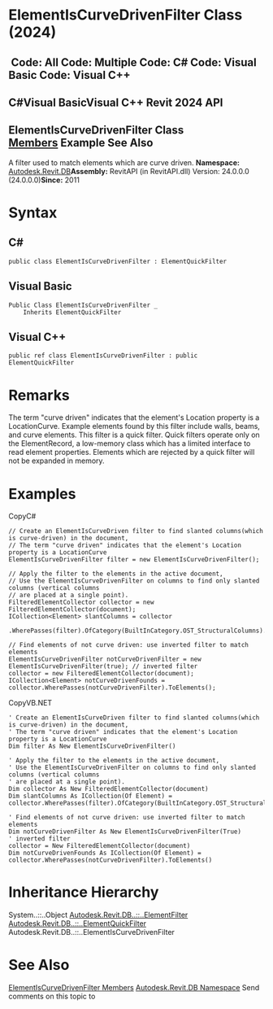 # ElementIsCurveDrivenFilter Class (2024)

﻿
 Code: All Code: Multiple Code: C# Code: Visual Basic Code: Visual C++   
---  
C#Visual BasicVisual C++
Revit 2024 API  
---  
ElementIsCurveDrivenFilter Class  
[Members](f7642fb9-0091-b2ab-a616-0d1b6266fd7e.md "ElementIsCurveDrivenFilter Members") Example See Also  
---  
A filter used to match elements which are curve driven. 
**Namespace:** [Autodesk.Revit.DB](87546ba7-461b-c646-cbb1-2cb8f5bff8b2.md "Autodesk.Revit.DB Namespace")**Assembly:** RevitAPI (in RevitAPI.dll) Version: 24.0.0.0 (24.0.0.0)**Since:** 2011 
# Syntax
C#  
---  
```text
public class ElementIsCurveDrivenFilter : ElementQuickFilter
```
  
Visual Basic  
---  
```text
Public Class ElementIsCurveDrivenFilter _
	Inherits ElementQuickFilter
```
  
Visual C++  
---  
```text
public ref class ElementIsCurveDrivenFilter : public ElementQuickFilter
```
  
# Remarks
The term "curve driven" indicates that the element's Location property is a LocationCurve. Example elements found by this filter include walls, beams, and curve elements. This filter is a quick filter. Quick filters operate only on the ElementRecord, a low-memory class which has a limited interface to read element properties. Elements which are rejected by a quick filter will not be expanded in memory. 
# Examples
CopyC#
```text
// Create an ElementIsCurveDriven filter to find slanted columns(which is curve-driven) in the document,
// The term "curve driven" indicates that the element's Location property is a LocationCurve
ElementIsCurveDrivenFilter filter = new ElementIsCurveDrivenFilter();

// Apply the filter to the elements in the active document,
// Use the ElementIsCurveDrivenFilter on columns to find only slanted columns (vertical columns 
// are placed at a single point).
FilteredElementCollector collector = new FilteredElementCollector(document);
ICollection<Element> slantColumns = collector
    .WherePasses(filter).OfCategory(BuiltInCategory.OST_StructuralColumns).ToElements();

// Find elements of not curve driven: use inverted filter to match elements
ElementIsCurveDrivenFilter notCurveDrivenFilter = new ElementIsCurveDrivenFilter(true); // inverted filter
collector = new FilteredElementCollector(document);
ICollection<Element> notCurveDrivenFounds = collector.WherePasses(notCurveDrivenFilter).ToElements();
```

CopyVB.NET
```text
' Create an ElementIsCurveDriven filter to find slanted columns(which is curve-driven) in the document,
' The term "curve driven" indicates that the element's Location property is a LocationCurve
Dim filter As New ElementIsCurveDrivenFilter()

' Apply the filter to the elements in the active document,
' Use the ElementIsCurveDrivenFilter on columns to find only slanted columns (vertical columns 
' are placed at a single point).
Dim collector As New FilteredElementCollector(document)
Dim slantColumns As ICollection(Of Element) = collector.WherePasses(filter).OfCategory(BuiltInCategory.OST_StructuralColumns).ToElements()

' Find elements of not curve driven: use inverted filter to match elements
Dim notCurveDrivenFilter As New ElementIsCurveDrivenFilter(True)
' inverted filter
collector = New FilteredElementCollector(document)
Dim notCurveDrivenFounds As ICollection(Of Element) = collector.WherePasses(notCurveDrivenFilter).ToElements()
```

# Inheritance Hierarchy
System..::..Object [Autodesk.Revit.DB..::..ElementFilter](b8b46cbf-9ecc-0745-ec53-c3c3b6510113.md "ElementFilter Class") [Autodesk.Revit.DB..::..ElementQuickFilter](ebc95d82-11fc-69f6-2df1-52331dd36443.md "ElementQuickFilter Class") Autodesk.Revit.DB..::..ElementIsCurveDrivenFilter
# See Also
[ElementIsCurveDrivenFilter Members](f7642fb9-0091-b2ab-a616-0d1b6266fd7e.md "ElementIsCurveDrivenFilter Members")
[Autodesk.Revit.DB Namespace](87546ba7-461b-c646-cbb1-2cb8f5bff8b2.md "Autodesk.Revit.DB Namespace")
Send comments on this topic to 